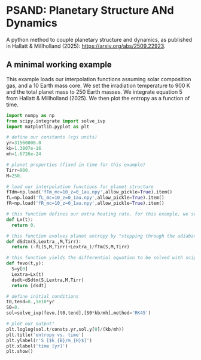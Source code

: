 # PSAND: Planetary Structure ANd Dynamics
A python method to couple planetary structure and dynamics, as published in Hallatt & Millholland (2025): https://arxiv.org/abs/2509.22923.

## A minimal working example

This example loads our interpolation functions assuming solar composition gas, and a 10 Earth mass core. We set the irradiation temperature to 900 K and the total planet mass to 250 Earth masses. We integrate equation 5 from Hallatt & Millholland (2025). We then plot the entropy as a function of time.

```python
import numpy as np
from scipy.integrate import solve_ivp
import matplotlib.pyplot as plt

# define our constants (cgs units)
yr=31560000.0
kb=1.3807e-16
mh=1.6726e-24

# planet properties (fixed in time for this example)
Tirr=900.
M=250.

# load our interpolation functions for planet structure
fTdm=np.load('fTm_mc=10_z=0_1au.npy',allow_pickle=True).item()
fL=np.load('fL_mc=10_z=0_1au.npy',allow_pickle=True).item()
fR=np.load('fR_mc=10_z=0_1au.npy',allow_pickle=True).item()

# this function defines our extra heating rate. for this example, we set it to zero.
def Lx(t):
  return 0.

# this function evolves planet entropy by "stepping through the adiabats" (equation 5 of Hallatt & Millholland (2025)).
def dSdtm(S,Lextra_,M,Tirr):
  return (-fL(S,M,Tirr)+Lextra_)/fTm(S,M,Tirr)

# this function yields the differential equation to be solved with scipy
def fevo(t,y):
  S=y[0]
  Lextra=Lx(t)
  dsdt=dSdtm(S,Lextra,M,Tirr)
  return [dsdt]

# define initial conditions
t0,tend=0.,1e10*yr
S0=8.
sol=solve_ivp(fevo,[t0,tend],[S0*kb/mh],method='RK45')

# plot our output!
plt.loglog(sol.t/consts.yr,sol.y[0]/(kb/mh))
plt.title('entropy vs. time')
plt.ylabel(r'S [$k_{B}/m_{H}$]')
plt.xlabel('time [yr]')
plt.show()
```

